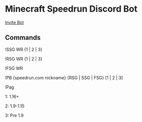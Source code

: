 # Minecraft Speedrun Discord Bot
[Invite Bot](https://discord.com/oauth2/authorize?client_id=471204580516954112&permissions=268651520&scope=bot)

## Commands
!SSG WR {1 | 2 | 3}

!RSG WR {1 | 2 | 3}

!FSG WR

!PB {speedrun.com nickname} {RSG | SSG | FSG} [1 | 2 | 3]

!Pag

1: 1.16+

2: 1.9-1.15

3: Pre 1.9